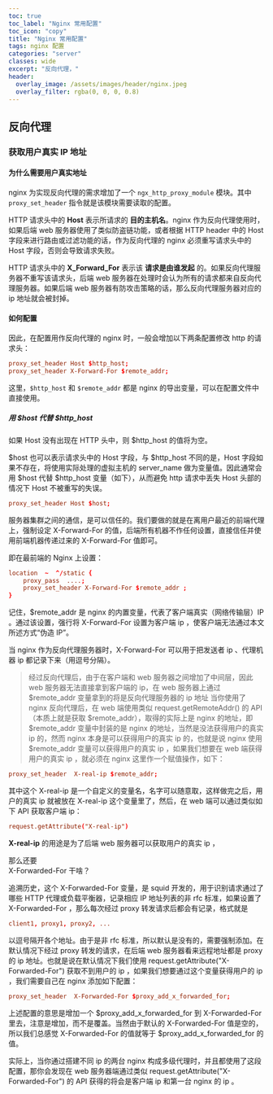 ```yaml
---
toc: true
toc_label: "Nginx 常用配置"
toc_icon: "copy"
title: "Nginx 常用配置"
tags: nginx 配置
categories: "server"
classes: wide
excerpt: "反向代理，"
header:
  overlay_image: /assets/images/header/nginx.jpeg
  overlay_filter: rgba(0, 0, 0, 0.8)
---
```



## 反向代理


### 获取用户真实 IP  地址



#### 为什么需要用户真实地址

nginx 为实现反向代理的需求增加了一个 `ngx_http_proxy_module` 模块。其中 `proxy_set_header` 指令就是该模块需要读取的配置。  

HTTP 请求头中的 **Host** 表示所请求的 **目的主机名**。nginx 作为反向代理使用时，如果后端 web 服务器使用了类似防盗链功能，或者根据 HTTP header 中的 Host 字段来进行路由或过滤功能的话，作为反向代理的 nginx 必须重写请求头中的 Host 字段，否则会导致请求失败。

HTTP 请求头中的 **X_Forward_For** 表示该 **请求是由谁发起** 的。如果反向代理服务器不重写该请求头，后端 web 服务器在处理时会认为所有的请求都来自反向代理服务器。如果后端 web 服务器有防攻击策略的话，那么反向代理服务器对应的 ip 地址就会被封掉。



#### 如何配置

因此，在配置用作反向代理的 nginx 时，一般会增加以下两条配置修改 http 的请求头：

```conf
proxy_set_header Host $http_host;
proxy_set_header X-Forward-For $remote_addr;
```

这里，`$http_host` 和 `$remote_addr` 都是 nginx 的导出变量，可以在配置文件中直接使用。

##### 用 $host 代替 $http_host

如果 Host 没有出现在 HTTP 头中，则 $http_host 的值将为空。

$host 也可以表示请求头中的 Host 字段，与 $http_host 不同的是，Host 字段如果不存在，将使用实际处理的虚拟主机的 server_name 做为变量值。因此通常会用 $host 代替 $http_host 变量（如下），从而避免 http 请求中丢失 Host 头部的情况下 Host 不被重写的失误。

```conf
proxy_set_header Host $host;
```

服务器集群之间的通信，是可以信任的。我们要做的就是在离用户最近的前端代理上，强制设定 X-Forward-For 的值，后端所有机器不作任何设置，直接信任并使用前端机器传递过来的 X-Forward-For 值即可。


即在最前端的 Nginx 上设置：

```conf
location  ~  ^/static {
    proxy_pass  ....;
    proxy_set_header X-Forward-For $remote_addr ;
}
```

记住，$remote_addr 是 nginx 的内置变量，代表了客户端真实（网络传输层）IP 。通过该设置，强行将 X-Forward-For 设置为客户端 ip ，使客户端无法通过本文所述方式“伪造 IP”。

当 nginx 作为反向代理服务器时，X-Forward-For 可以用于把发送者 ip 、代理机器 ip 都记录下来（用逗号分隔）。


> 经过反向代理后，由于在客户端和 web 服务器之间增加了中间层，因此 web 服务器无法直接拿到客户端的 ip，在 web 服务器上通过 $remote_addr 变量拿到的将是反向代理服务器的 ip 地址      当你使用了 nginx 反向代理后，在 web 端使用类似 request.getRemoteAddr() 的 API（本质上就是获取 $remote_addr），取得的实际上是 nginx 的地址，即 $remote_addr 变量中封装的是 nginx 的地址，当然是没法获得用户的真实 ip 的，然而 nginx 本身是可以获得用户的真实 ip 的，也就是说 nginx 使用 $remote_addr 变量可以获得用户的真实 ip ，如果我们想要在 web 端获得用户的真实 ip ，就必须在 nginx 这里作一个赋值操作，如下：

```conf
proxy_set_header  X-real-ip $remote_addr;
```

其中这个 X-real-ip 是一个自定义的变量名，名字可以随意取，这样做完之后，用户的真实 ip 就被放在 X-real-ip 这个变量里了，然后，在 web 端可以通过类似如下 API 获取客户端 ip：

```conf
request.getAttribute("X-real-ip")
```

**X-real-ip** 的用途是为了后端 web 服务器可以获取用户的真实 ip ，

那么还要  
X-Forwarded-For 干啥？

追溯历史，这个 X-Forwarded-For 变量，是 squid 开发的，用于识别请求通过了哪些 HTTP 代理或负载平衡器，记录相应 IP 地址列表的非 rfc 标准，如果设置了 X-Forwarded-For ，那么每次经过 proxy 转发请求后都会有记录，格式就是

```conf
client1, proxy1, proxy2, ...
```

以逗号隔开各个地址。由于是非 rfc 标准，所以默认是没有的，需要强制添加。在默认情况下经过 proxy 转发的请求，在后端 web 服务器看来远程地址都是 proxy 的 ip 地址。也就是说在默认情况下我们使用 request.getAttribute("X-Forwarded-For") 获取不到用户的 ip ，如果我们想要通过这个变量获得用户的 ip ，我们需要自己在 nginx 添加如下配置：

```conf
proxy_set_header  X-Forwarded-For $proxy_add_x_forwarded_for;
```

上述配置的意思是增加一个 $proxy_add_x_forwarded_for 到 X-Forwarded-For 里去，注意是增加，而不是覆盖。当然由于默认的 X-Forwarded-For 值是空的，所以我们总感觉 X-Forwarded-For 的值就等于 $proxy_add_x_forwarded_for 的值。

实际上，当你通过搭建不同 ip 的两台 nginx 构成多级代理时，并且都使用了这段配置，那你会发现在 web 服务器端通过类似 request.getAttribute("X-Forwarded-For") 的 API 获得的将会是客户端 ip 和第一台 nginx 的 ip 。

